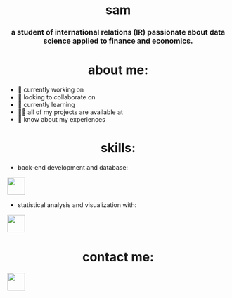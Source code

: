<!--
**samttsummer/samttsummer** is a ✨ _special_ ✨ repository because its `README.md` (this file) appears on your GitHub profile. -->

<h1 align="center">sam</h1>
<h3 align="center">a student of international relations (IR) passionate about data science applied to finance and economics.</h3>

<h1 align="center">about me:</h1>

- 🔭 currently working on
- 🤝 looking to collaborate on
- 🌱 currently learning
- 👨‍💻 all of my projects are available at
- 📄 know about my experiences

<h1 align="center">skills:</h1>

- back-end development and database:

<img src="https://cdn.jsdelivr.net/gh/devicons/devicon@latest/icons/python/python-original.svg" width="40" height="40"/>
  
- statistical analysis and visualization with:
<img src="https://cdn.jsdelivr.net/gh/devicons/devicon@latest/icons/r/r-original.svg" width="40" height="40"/>

<h1 align="center">contact me:</h1>
<img src="https://cdn.jsdelivr.net/gh/devicons/devicon@latest/icons/linkedin/linkedin-original.svg" width="40" height="40"/>
